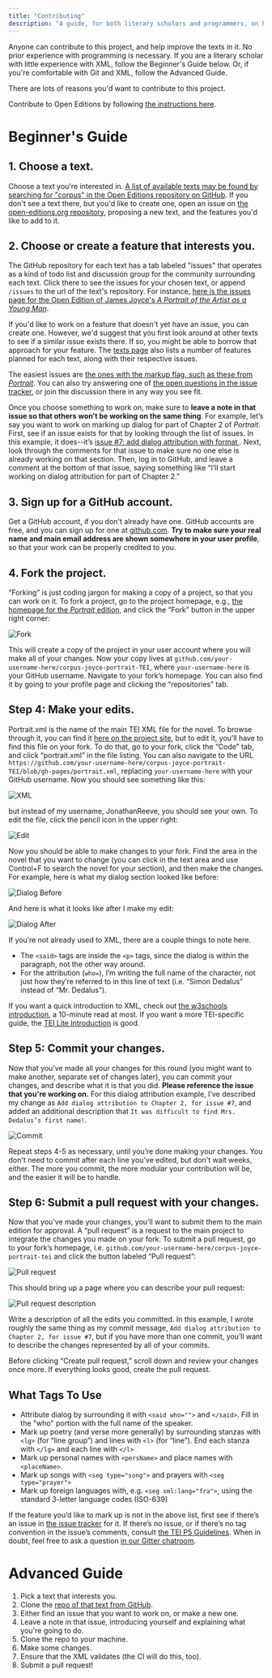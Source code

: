 ```yaml
---
title: "Contributing"
description: "A guide, for both literary scholars and programmers, on how to contribute to this project."
---
```


Anyone can contribute to this project, and help improve the texts in it. No prior experience with programming is necessary. If you are a literary scholar with little experience with XML, follow the Beginner's Guide below. Or, if you're comfortable with Git and XML, follow the Advanced Guide. 

There are lots of reasons you'd want to contribute to this project. 

Contribute to Open Editions by following [the instructions here](https://github.com/open-editions/corpus-joyce-portrait-TEI/blob/master/CONTRIBUTING.md). 

# Beginner's Guide

## 1. Choose a text. 

Choose a text you're interested in. [A list of available texts may be found by searching for "corpus" in the Open Editions repository on GitHub](https://github.com/open-editions?utf8=%E2%9C%93&q=corpus&type=&language=). If you don't see a text there, but you'd like to create one, open an issue on [the open-editions.org repository](https://github.com/open-editions/open-editions.org), proposing a new text, and the features you'd like to add to it. 

## 2. Choose or create a feature that interests you.

The GitHub repository for each text has a tab labeled "issues" that operates as a kind of todo list and discussion group for the community surrounding each text. Click there to see the issues for your chosen text, or append `/issues` to the url of the text's repository. For instance, [here is the issues page for the Open Edition of James Joyce's _A Portrait of the Artist as a Young Man_](https://github.com/open-editions/corpus-joyce-portrait-TEI/issues).

If you'd like to work on a feature that doesn't yet have an issue, you can create one. However, we'd suggest that you first look around at other texts to see if a similar issue exists there. If so, you might be able to borrow that approach for your feature. The [texts page](texts.html) also lists a number of features planned for each text, along with their respective issues. 

The easiest issues are [the ones with the markup flag, such as these from _Portrait_](https://github.com/JonathanReeve/corpus-joyce-portrait-TEI/issues?q=is:open+is:issue+label:markup). You can also try answering one of [the open questions in the issue tracker](https://github.com/JonathanReeve/corpus-joyce-portrait-TEI/issues?q=is:open%20is:issue%20label:question), or join the discussion there in any way you see fit.

Once you choose something to work on, make sure to **leave a note in that issue so that others won’t be working on the same thing**. For example, let’s say you want to work on marking up dialog for part of Chapter 2 of _Portrait_. First, see if an issue exists for that by looking through the list of issues. In this example, it does--it’s [issue #7: add dialog attribution with format <said who="">](https://github.com/JonathanReeve/corpus-joyce-portrait-TEI/issues/7). Next, look through the comments for that issue to make sure no one else is already working on that section. Then, log in to GitHub, and leave a comment at the bottom of that issue, saying something like “I’ll start working on dialog attribution for part of Chapter 2.”

## 3. Sign up for a GitHub account.

Get a GitHub account, if you don't already have one. GitHub accounts are free, and you can sign up for one at [github.com](https://github.com/). **Try to make sure your real name and main email address are shown somewhere in your user profile**, so that your work can be properly credited to you. 

## 4. Fork the project. 

“Forking” is just coding jargon for making a copy of a project, so that you can work on it. To fork a project, go to the project homepage, e.g., [the homepage for the _Portrait_ edition](https://github.com/open-editions/corpus-joyce-portrait-TEI), and click the “Fork” button in the upper right corner: 

![Fork](static/fork.png)

This will create a copy of the project in your user account where you will make all of your changes. Now your copy lives at `github.com/your-username-here/corpus-joyce-portrait-TEI`, where `your-username-here` is your GitHub username. Navigate to your fork’s homepage. You can also find it by going to your profile page and clicking the “repositories” tab. 

## Step 4: Make your edits. 

Portrait.xml is the name of the main TEI XML file for the novel. To browse through it, you can find it [here on the project site](https://github.com/open-editions/corpus-joyce-portrait-TEI/blob/gh-pages/portrait.xml), but to edit it, you’ll have to find this file on your fork. To do that, go to your fork, click the “Code” tab, and click “portrait.xml” in the file listing. You can also navigate to the URL `https://github.com/your-username-here/corpus-joyce-portrait-TEI/blob/gh-pages/portrait.xml`, replacing `your-username-here` with your GitHub username. Now you should see something like this: 

![XML](static/xml.png)

but instead of my username, JonathanReeve, you should see your own. To edit the file, click the pencil icon in the upper right: 

![Edit](static/edit.png)

Now you should be able to make changes to your fork. Find the area in the novel that you want to change (you can click in the text area and use Control+F to search the novel for your section), and then make the changes. For example, here is what my dialog section looked like before: 

![Dialog Before](static/dialog-before.png)

And here is what it looks like after I make my edit: 

![Dialog After](static/dialog-after.png)

If you’re not already used to XML, there are a couple things to note here. 

 * The `<said>` tags are inside the `<p>` tags, since the dialog is within the paragraph, not the other way around. 
 * For the attribution (`who=`), I’m writing the full name of the character, not just how they’re referred to in this line of text (i.e. “Simon Dedalus” instead of “Mr. Dedalus”). 
  
If you want a quick introduction to XML, check out [the w3schools introduction](http://www.w3schools.com/xml/xml_whatis.asp), a 10-minute read at most. If you want a more TEI-specific guide, the [TEI Lite Introduction](http://www.tei-c.org/release/doc/tei-p5-exemplars/html/tei_lite.doc.html) is good. 

## Step 5: Commit your changes. 

Now that you’ve made all your changes for this round (you might want to make another, separate set of changes later), you can commit your changes, and describe what it is that you did. **Please reference the issue that you're working on.** For this dialog attribution example, I’ve described my change as `Add dialog attribution to Chapter 2, for issue #7`, and added an additional description that `It was difficult to find Mrs. Dedalus’s first name!`. 

![Commit](static/commit.png)

Repeat steps 4-5 as necessary, until you’re done making your changes. You don't need to commit after each line you've edited, but don't wait weeks, either. The more you commit, the more modular your contribution will be, and the easier it will be to handle.

## Step 6: Submit a pull request with your changes. 

Now that you’ve made your changes, you’ll want to submit them to the main edition for approval. A “pull request” is a request to the main project to integrate the changes you made on your fork. To submit a pull request, go to your fork’s homepage, i.e. `github.com/your-username-here/corpus-joyce-portrait-tei` and click the button labeled “Pull request”: 

![Pull request](static/pr.png)

This should bring up a page where you can describe your pull request: 

![Pull request description](static/pr-message.png) 

Write a description of all the edits you committed. In this example, I wrote roughly the same thing as my commit message, `Add dialog attribution to Chapter 2, for issue #7`, but if you have more than one commit, you’ll want to describe the changes represented by all of your commits.

Before clicking “Create pull request,” scroll down and review your changes once more. If everything looks good, create the pull request. 

## What Tags To Use 

* Attribute dialog by surrounding it with `<said who="">` and `</said>`. Fill in the "who" portion with the full name of the speaker. 
* Mark up poetry (and verse more generally) by surrounding stanzas with `<lg>` (for “line group”) and lines with `<l>` (for “line”). End each stanza with `</lg>` and each line with `</l>` 
* Mark up personal names with `<persName>` and place names with `<placeName>`. 
* Mark up songs with `<seg type="song">` and prayers with `<seg type="prayer">`
* Mark up foreign languages with, e.g. `<seg xml:lang="fra">`, using the standard 3-letter language codes (ISO-639)

If the feature you’d like to mark up is not in the above list, first see if there’s an issue in [the issue tracker](https://github.com/open-editions/corpus-joyce-portrait-TEI/issues) for it. If there’s no issue, or if there’s no tag convention in the issue’s comments, consult [the TEI P5 Guidelines](http://www.tei-c.org/release/doc/tei-p5-doc/en/html/). When in doubt, feel free to ask a question [in our Gitter chatroom](https://gitter.im/open-editions/Lobby#). 

# Advanced Guide

1. Pick a text that interests you. 
2. Clone the [repo of that text from GitHub](https://github.com/open-editions). 
3. Either find an issue that you want to work on, or make a new one.
4. Leave a note in that issue, introducing yourself and explaining what you're going to do. 
5. Clone the repo to your machine. 
6. Make some changes.
7. Ensure that the XML validates (the CI will do this, too). 
8. Submit a pull request!
